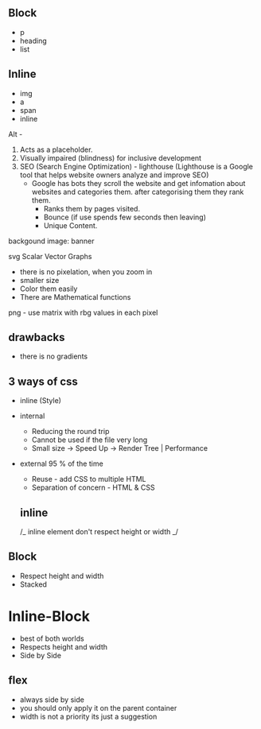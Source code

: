 ## Block

- p
- heading
- list

## Inline

- img
- a
- span
- inline

Alt -

1. Acts as a placeholder.
2. Visually impaired (blindness) for inclusive development
3. SEO (Search Engine Optimization) - lighthouse (Lighthouse is a Google tool that helps website owners analyze and improve SEO)
   - Google has bots they scroll the website and get infomation about websites and categories them. after categorising them they rank them.
     - Ranks them by pages visited.
     - Bounce (if use spends few seconds then leaving)
     - Unique Content.

backgound image: banner

svg
Scalar Vector Graphs

- there is no pixelation, when you zoom in
- smaller size
- Color them easily
- There are Mathematical functions

png - use matrix with rbg values in each pixel

## drawbacks

- there is no gradients

## 3 ways of css

- inline (Style)
- internal
  - Reducing the round trip
  - Cannot be used if the file very long
  - Small size -> Speed Up -> Render Tree | Performance
- external 95 % of the time

  - Reuse - add CSS to multiple HTML
  - Separation of concern - HTML & CSS

  ## inline

  /_ inline element don't respect height or width _/

## Block

- Respect height and width
- Stacked

# Inline-Block

- best of both worlds
- Respects height and width
- Side by Side

## flex

- always side by side
- you should only apply it on the parent container
- width is not a priority its just a suggestion
